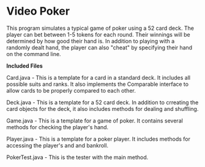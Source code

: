 # Video Poker

This program simulates a typical game of poker using a 52 card deck. The player can bet between 1-5 tokens for each round. Their winnings will be determined by how good their hand is. In addition to playing with a randomly dealt hand, the player can also "cheat" by specifying their hand on the command line.

**Included Files**

Card.java - This is a template for a card in a standard deck. It includes all possible suits and ranks. It also implements the Comparable interface to allow cards to be properly compared to each other.

Deck.java - This is a template for a 52 card deck. In addition to crreating the card objects for the deck, it also includes methods for dealing and shuffling.

Game.java - This is a template for a game of poker. It contains several methods for checking the player's hand.

Player.java - This is a template for a poker player. It includes methods for accessing the player's and and bankroll.

PokerTest.java - This is the tester with the main method.
